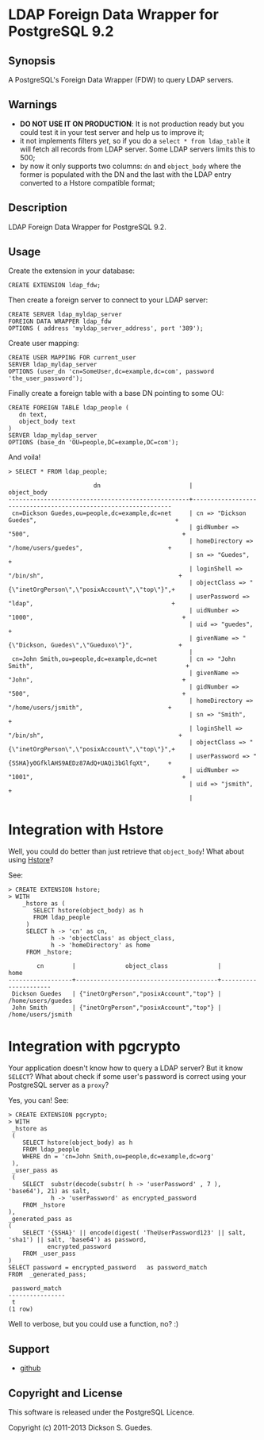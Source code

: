 LDAP Foreign Data Wrapper for PostgreSQL 9.2
============================================

Synopsis
--------

A PostgreSQL's Foreign Data Wrapper (FDW) to query LDAP servers.

Warnings
--------

* **DO NOT USE IT ON PRODUCTION**: It is not production ready but you could test it in your test
server and help us to improve it;
* it not implements filters *yet*, so if you do a `select * from ldap_table` it will fetch all records from LDAP server. Some LDAP servers limits this to 500;
* by now it only supports two columns: `dn` and `object_body` where the former is populated with the DN and the last with the LDAP entry converted to a Hstore compatible format;

Description
-----------

LDAP Foreign Data Wrapper for PostgreSQL 9.2.

Usage
-----

Create the extension in your database:

    CREATE EXTENSION ldap_fdw;

Then create a foreign server to connect to your LDAP
server:

    CREATE SERVER ldap_myldap_server
    FOREIGN DATA WRAPPER ldap_fdw
    OPTIONS ( address 'myldap_server_address', port '389');

Create user mapping:

    CREATE USER MAPPING FOR current_user
    SERVER ldap_myldap_server
    OPTIONS (user_dn 'cn=SomeUser,dc=example,dc=com', password 'the_user_password');

Finally create a foreign table with a base DN pointing to some OU:

    CREATE FOREIGN TABLE ldap_people (
       dn text,
       object_body text
    )
    SERVER ldap_myldap_server
    OPTIONS (base_dn 'OU=people,DC=example,DC=com');

And voila!

    > SELECT * FROM ldap_people;

                            dn                         |                          object_body                           
    ---------------------------------------------------+----------------------------------------------------------------
     cn=Dickson Guedes,ou=people,dc=example,dc=net     | cn => "Dickson Guedes",                                       +
                                                       | gidNumber => "500",                                           +
                                                       | homeDirectory => "/home/users/guedes",                        +
                                                       | sn => "Guedes",                                               +
                                                       | loginShell => "/bin/sh",                                      +
                                                       | objectClass => "{\"inetOrgPerson\",\"posixAccount\",\"top\"}",+
                                                       | userPassword => "ldap",                                       +
                                                       | uidNumber => "1000",                                          +
                                                       | uid => "guedes",                                              +
                                                       | givenName => "{\"Dickson, Guedes\",\"Gueduxo\"}",             +
                                                       | 
     cn=John Smith,ou=people,dc=example,dc=net         | cn => "John Smith",                                           +
                                                       | givenName => "John",                                          +
                                                       | gidNumber => "500",                                           +
                                                       | homeDirectory => "/home/users/jsmith",                        +
                                                       | sn => "Smith",                                                +
                                                       | loginShell => "/bin/sh",                                      +
                                                       | objectClass => "{\"inetOrgPerson\",\"posixAccount\",\"top\"}",+
                                                       | userPassword => "{SSHA}y0GfklAHS9AEDz87AdQ+UAQi3bGlfqXt",     +
                                                       | uidNumber => "1001",                                          +
                                                       | uid => "jsmith",                                              +
                                                       | 
# Integration with Hstore

Well, you could do better than just retrieve that `object_body`! What about using [Hstore](http://www.postgresql.org/docs/9.2/static/hstore.html)?

See:

    > CREATE EXTENSION hstore;
    > WITH
        _hstore as (
           SELECT hstore(object_body) as h
           FROM ldap_people
         )
         SELECT h -> 'cn' as cn,
                h -> 'objectClass' as object_class,
                h -> 'homeDirectory' as home
         FROM _hstore;

            cn        |              object_class              |         home         
    ------------------+----------------------------------------+----------------------
     Dickson Guedes   | {"inetOrgPerson","posixAccount","top"} | /home/users/guedes
     John Smith       | {"inetOrgPerson","posixAccount","top"} | /home/users/jsmith


# Integration with pgcrypto

Your application doesn't know how to query a LDAP server? But it know `SELECT`? What about
check if some user's password is correct using your PostgreSQL server as a `proxy`?

Yes, you can! See:

    > CREATE EXTENSION pgcrypto;
    > WITH
     _hstore as
     (
        SELECT hstore(object_body) as h
        FROM ldap_people
        WHERE dn = 'cn=John Smith,ou=people,dc=example,dc=org'
     ),
     _user_pass as
     (
        SELECT  substr(decode(substr( h -> 'userPassword' , 7 ), 'base64'), 21) as salt,
                h -> 'userPassword' as encrypted_password
        FROM _hstore
    ),
    _generated_pass as
    (
        SELECT '{SSHA}' || encode(digest( 'TheUserPassword123' || salt, 'sha1') || salt, 'base64') as password,
               encrypted_password
        FROM _user_pass
    )
    SELECT password = encrypted_password   as password_match
    FROM  _generated_pass;

     password_match 
    ----------------
     t
    (1 row)

Well to verbose, but you could use a function, no? :)

Support
-------

* [github](http://github.net/guedes/ldap_fdw)

Copyright and License
---------------------

This software is released under the PostgreSQL Licence.

Copyright (c) 2011-2013 Dickson S. Guedes.

